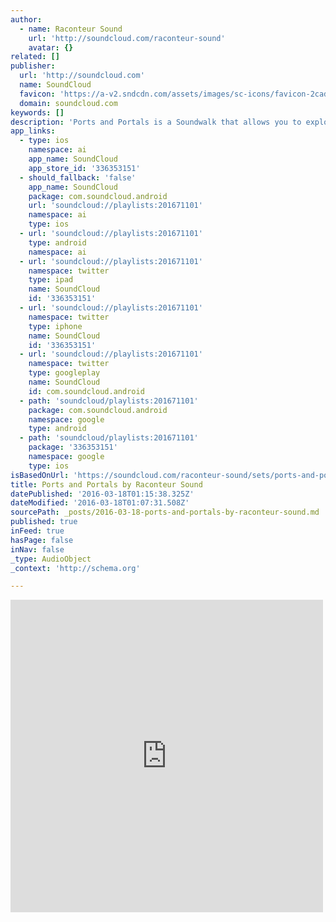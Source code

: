 ```yaml
---
author:
  - name: Raconteur Sound
    url: 'http://soundcloud.com/raconteur-sound'
    avatar: {}
related: []
publisher:
  url: 'http://soundcloud.com'
  name: SoundCloud
  favicon: 'https://a-v2.sndcdn.com/assets/images/sc-icons/favicon-2cadd14b.ico'
  domain: soundcloud.com
keywords: []
description: 'Ports and Portals is a Soundwalk that allows you to explore beautiful downtown Savannah, GA, and experience various locations through the lens of soundscapes inspired by the local lore, history, and folktales.'
app_links:
  - type: ios
    namespace: ai
    app_name: SoundCloud
    app_store_id: '336353151'
  - should_fallback: 'false'
    app_name: SoundCloud
    package: com.soundcloud.android
    url: 'soundcloud://playlists:201671101'
    namespace: ai
    type: ios
  - url: 'soundcloud://playlists:201671101'
    type: android
    namespace: ai
  - url: 'soundcloud://playlists:201671101'
    namespace: twitter
    type: ipad
    name: SoundCloud
    id: '336353151'
  - url: 'soundcloud://playlists:201671101'
    namespace: twitter
    type: iphone
    name: SoundCloud
    id: '336353151'
  - url: 'soundcloud://playlists:201671101'
    namespace: twitter
    type: googleplay
    name: SoundCloud
    id: com.soundcloud.android
  - path: 'soundcloud/playlists:201671101'
    package: com.soundcloud.android
    namespace: google
    type: android
  - path: 'soundcloud/playlists:201671101'
    package: '336353151'
    namespace: google
    type: ios
isBasedOnUrl: 'https://soundcloud.com/raconteur-sound/sets/ports-and-portals'
title: Ports and Portals by Raconteur Sound
datePublished: '2016-03-18T01:15:38.325Z'
dateModified: '2016-03-18T01:07:31.508Z'
sourcePath: _posts/2016-03-18-ports-and-portals-by-raconteur-sound.md
published: true
inFeed: true
hasPage: false
inNav: false
_type: AudioObject
_context: 'http://schema.org'

---
```

<iframe src="https://cdn.embedly.com/widgets/media.html?src=https%3A%2F%2Fw.soundcloud.com%2Fplayer%2F%3Fvisual%3Dtrue%26url%3Dhttp%253A%252F%252Fapi.soundcloud.com%252Fplaylists%252F201671101%26show_artwork%3Dtrue&amp;url=https%3A%2F%2Fsoundcloud.com%2Fraconteur-sound%2Fsets%2Fports-and-portals&amp;image=http%3A%2F%2Fi1.sndcdn.com%2Fartworks-000151390741-2bq7ox-t500x500.jpg&amp;key=b7d04c9b404c499eba89ee7072e1c4f7&amp;type=text%2Fhtml&amp;schema=soundcloud" width="500" height="500" scrolling="no" frameborder="0" allowfullscreen="allowfullscreen" style=""></iframe>